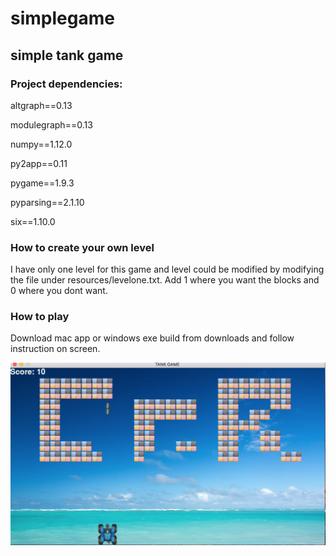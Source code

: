 # simplegame
## simple tank game 


### Project dependencies:

altgraph==0.13

modulegraph==0.13

numpy==1.12.0

py2app==0.11

pygame==1.9.3

pyparsing==2.1.10

six==1.10.0

### How to create your own level
I have only one level for this game and level could be modified by modifying the file under resources/levelone.txt. Add 1 where you want the blocks and 0 where you dont want.


### How to play
Download mac app or windows exe build from downloads and follow instruction on screen.


![Alt text](screenshot.png?raw=true "Game Play")

